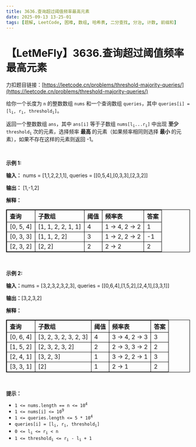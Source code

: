 ```yaml
---
title: 3636.查询超过阈值频率最高元素
date: 2025-09-13 13-25-01
tags: [题解, LeetCode, 困难, 数组, 哈希表, 二分查找, 分治, 计数, 前缀和]
---
```


# 【LetMeFly】3636.查询超过阈值频率最高元素

力扣题目链接：[https://leetcode.cn/problems/threshold-majority-queries/](https://leetcode.cn/problems/threshold-majority-queries/)

<p>给你一个长度为 <code>n</code> 的整数数组 <code>nums</code> 和一个查询数组 <code>queries</code>，其中 <code>queries[i] = [l<sub>i</sub>, r<sub>i</sub>, threshold<sub>i</sub>]</code>。</p>

<p>返回一个整数数组 <code data-end="33" data-start="28">ans</code>，其中 <code data-end="48" data-start="40">ans[i]</code> 等于子数组 <code data-end="102" data-start="89">nums[l<sub>i</sub>...r<sub>i</sub>]</code> 中出现&nbsp;<strong>至少</strong> <code data-end="137" data-start="125">threshold<sub>i</sub></code> 次的元素，选择频率&nbsp;<strong>最高&nbsp;</strong>的元素（如果频率相同则选择&nbsp;<strong>最小&nbsp;</strong>的元素），如果不存在这样的元素则返回 -1。</p>

<p>&nbsp;</p>

<p><strong class="example">示例 1:</strong></p>

<div class="example-block">
<p><strong>输入：</strong> <span class="example-io">nums = [1,1,2,2,1,1], queries = [[0,5,4],[0,3,3],[2,3,2]]</span></p>

<p><strong>输出：</strong> <span class="example-io">[1,-1,2]</span></p>

<p><strong>解释：</strong></p>

<table style="border: 1px solid black;">
	<thead>
		<tr>
			<th align="left" style="border: 1px solid black;">查询</th>
			<th align="left" style="border: 1px solid black;">子数组</th>
			<th align="left" style="border: 1px solid black;">阈值</th>
			<th align="left" style="border: 1px solid black;">频率表</th>
			<th align="left" style="border: 1px solid black;">答案</th>
		</tr>
	</thead>
	<tbody>
		<tr>
			<td align="left" style="border: 1px solid black;">[0, 5, 4]</td>
			<td align="left" style="border: 1px solid black;">[1, 1, 2, 2, 1, 1]</td>
			<td align="left" style="border: 1px solid black;">4</td>
			<td align="left" style="border: 1px solid black;">1 → 4, 2 → 2</td>
			<td align="left" style="border: 1px solid black;">1</td>
		</tr>
		<tr>
			<td align="left" style="border: 1px solid black;">[0, 3, 3]</td>
			<td align="left" style="border: 1px solid black;">[1, 1, 2, 2]</td>
			<td align="left" style="border: 1px solid black;">3</td>
			<td align="left" style="border: 1px solid black;">1 → 2, 2 → 2</td>
			<td align="left" style="border: 1px solid black;">-1</td>
		</tr>
		<tr>
			<td align="left" style="border: 1px solid black;">[2, 3, 2]</td>
			<td align="left" style="border: 1px solid black;">[2, 2]</td>
			<td align="left" style="border: 1px solid black;">2</td>
			<td align="left" style="border: 1px solid black;">2 → 2</td>
			<td align="left" style="border: 1px solid black;">2</td>
		</tr>
	</tbody>
</table>
</div>

<p>&nbsp;</p>

<p><strong class="example">示例 2:</strong></p>

<div class="example-block">
<p><strong>输入：</strong><span class="example-io">nums = [3,2,3,2,3,2,3], queries = [[0,6,4],[1,5,2],[2,4,1],[3,3,1]]</span></p>

<p><strong>输出：</strong><span class="example-io">[3,2,3,2]</span></p>

<p><strong>解释：</strong></p>

<table style="border: 1px solid black;">
	<thead>
		<tr>
			<th align="left" style="border: 1px solid black;">查询</th>
			<th align="left" style="border: 1px solid black;">子数组</th>
			<th align="left" style="border: 1px solid black;">阈值</th>
			<th align="left" style="border: 1px solid black;">频率表</th>
			<th align="left" style="border: 1px solid black;">答案</th>
		</tr>
	</thead>
	<tbody>
		<tr>
			<td align="left" style="border: 1px solid black;">[0, 6, 4]</td>
			<td align="left" style="border: 1px solid black;">[3, 2, 3, 2, 3, 2, 3]</td>
			<td align="left" style="border: 1px solid black;">4</td>
			<td align="left" style="border: 1px solid black;">3 → 4, 2 → 3</td>
			<td align="left" style="border: 1px solid black;">3</td>
		</tr>
		<tr>
			<td align="left" style="border: 1px solid black;">[1, 5, 2]</td>
			<td align="left" style="border: 1px solid black;">[2, 3, 2, 3, 2]</td>
			<td align="left" style="border: 1px solid black;">2</td>
			<td align="left" style="border: 1px solid black;">2 → 3, 3 → 2</td>
			<td align="left" style="border: 1px solid black;">2</td>
		</tr>
		<tr>
			<td align="left" style="border: 1px solid black;">[2, 4, 1]</td>
			<td align="left" style="border: 1px solid black;">[3, 2, 3]</td>
			<td align="left" style="border: 1px solid black;">1</td>
			<td align="left" style="border: 1px solid black;">3 → 2, 2 → 1</td>
			<td align="left" style="border: 1px solid black;">3</td>
		</tr>
		<tr>
			<td align="left" style="border: 1px solid black;">[3, 3, 1]</td>
			<td align="left" style="border: 1px solid black;">[2]</td>
			<td align="left" style="border: 1px solid black;">1</td>
			<td align="left" style="border: 1px solid black;">2 → 1</td>
			<td align="left" style="border: 1px solid black;">2</td>
		</tr>
	</tbody>
</table>
</div>

<p>&nbsp;</p>

<p><strong>提示：</strong></p>

<ul>
	<li data-end="51" data-start="19"><code data-end="49" data-start="19">1 &lt;= nums.length == n &lt;= 10<sup>4</sup></code></li>
	<li data-end="82" data-start="54"><code data-end="80" data-start="54">1 &lt;= nums[i] &lt;= 10<sup>9</sup></code></li>
	<li data-end="120" data-start="85"><code data-end="118" data-start="85">1 &lt;= queries.length &lt;= 5 * 10<sup>4</sup></code></li>
	<li data-end="195" data-start="123"><code data-end="193" data-is-only-node="" data-start="155">queries[i] = [l<sub>i</sub>, r<sub>i</sub>, threshold<sub>i</sub>]</code></li>
	<li data-end="221" data-start="198"><code data-end="219" data-start="198">0 &lt;= l<sub>i</sub> &lt;= r<sub>i</sub> &lt; n</code></li>
	<li data-end="259" data-is-last-node="" data-start="224"><code data-end="259" data-is-last-node="" data-start="224">1 &lt;= threshold<sub>i</sub> &lt;= r<sub>i</sub> - l<sub>i</sub> + 1</code></li>
</ul>


    